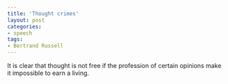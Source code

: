 ```yaml
---
title: 'Thought crimes'
layout: post
categories:
- speech
tags:
- Bertrand Russell
---
```


It is clear that thought is not free if the profession of certain opinions make it impossible to earn a living.